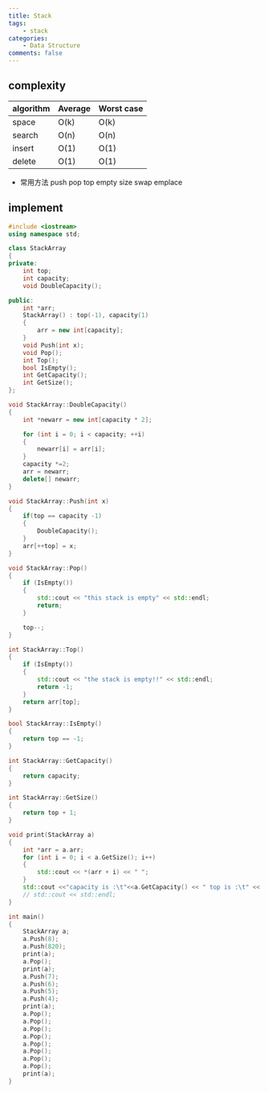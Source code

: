 ```yaml
---
title: Stack
tags:  
    - stack
categories: 
    - Data Structure
comments: false
---
```


## complexity

| algorithm | Average | Worst case |
| --------- | ------- | ---------- |
| space     | O(k)    | O(k)       |
| search    | O(n)    | O(n)       |
| insert    | O(1)    | O(1)       |
| delete    | O(1)    | O(1)       |

* 常用方法 push pop top empty size swap emplace


## implement

```c++
#include <iostream>
using namespace std;

class StackArray
{
private:
    int top;
    int capacity;
    void DoubleCapacity();

public:
    int *arr;
    StackArray() : top(-1), capacity(1)
    {
        arr = new int[capacity];
    }
    void Push(int x);
    void Pop();
    int Top();
    bool IsEmpty();
    int GetCapacity();
    int GetSize();
};

void StackArray::DoubleCapacity()
{
    int *newarr = new int[capacity * 2];

    for (int i = 0; i < capacity; ++i)
    {
        newarr[i] = arr[i];
    }
    capacity *=2;
    arr = newarr;
    delete[] newarr;
}

void StackArray::Push(int x)
{
    if(top == capacity -1)
	{
		DoubleCapacity();
	}
    arr[++top] = x;
}

void StackArray::Pop()
{
    if (IsEmpty())
    {
        std::cout << "this stack is empty" << std::endl;
        return;
    }

    top--;
}

int StackArray::Top()
{
    if (IsEmpty())
    {
        std::cout << "the stack is empty!!" << std::endl;
        return -1;
    }
    return arr[top];
}

bool StackArray::IsEmpty()
{
    return top == -1;
}

int StackArray::GetCapacity()
{
    return capacity;
}

int StackArray::GetSize()
{
    return top + 1;
}

void print(StackArray a)
{
    int *arr = a.arr;
    for (int i = 0; i < a.GetSize(); i++)
    {
        std::cout << *(arr + i) << " ";
    }
    std::cout <<"capacity is :\t"<<a.GetCapacity() << " top is :\t" << a.Top() << std::endl;
    // std::cout << std::endl;
}

int main()
{
    StackArray a;
    a.Push(8);
    a.Push(820);
    print(a);
    a.Pop();
    print(a);
    a.Push(7);
    a.Push(6);
    a.Push(5);
    a.Push(4);
    print(a);
    a.Pop();
    a.Pop();
    a.Pop();
    a.Pop();
    a.Pop();
    a.Pop();
    a.Pop();
    a.Pop();
    print(a);
}
```